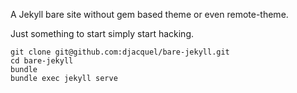 A Jekyll bare site without gem based theme or even remote-theme.

Just something to start simply start hacking.

    git clone git@github.com:djacquel/bare-jekyll.git
    cd bare-jekyll
    bundle
    bundle exec jekyll serve
